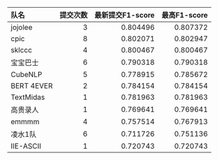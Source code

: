 | 队名       |   提交次数 |   最新提交F1-score |   最高F1-score |
|:-----------|-----------:|-------------------:|---------------:|
| jojolee    |          3 |           0.804496 |       0.807372 |
| cpic       |          8 |           0.802071 |       0.802947 |
| sklccc     |          4 |           0.800467 |       0.800467 |
| 宝宝巴士   |          6 |           0.790318 |       0.790318 |
| CubeNLP    |          5 |           0.778915 |       0.785672 |
| BERT 4EVER |          2 |           0.784154 |       0.784154 |
| TextMidas  |          1 |           0.781963 |       0.781963 |
| 高贵录人   |          1 |           0.769641 |       0.769641 |
| emmmm      |          4 |           0.757514 |       0.767913 |
| 凌水1队    |          6 |           0.711726 |       0.751136 |
| IIE-ASCII  |          1 |           0.720743 |       0.720743 |
